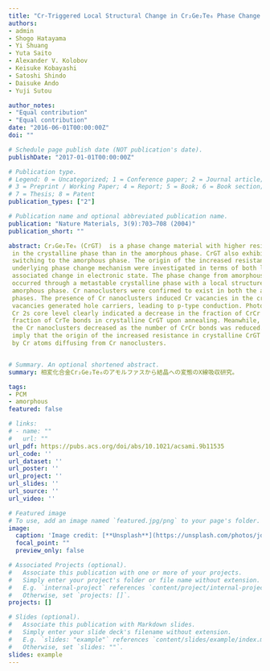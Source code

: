 ```yaml
---
title: "Cr-Triggered Local Structural Change in Cr₂Ge₂Te₆ Phase Change Material"
authors:
- admin
- Shogo Hatayama
- Yi Shuang
- Yuta Saito
- Alexander V. Kolobov 
- Keisuke Kobayashi
- Satoshi Shindo
- Daisuke Ando
- Yuji Sutou

author_notes:
- "Equal contribution"
- "Equal contribution"
date: "2016-06-01T00:00:00Z"
doi: ""

# Schedule page publish date (NOT publication's date).
publishDate: "2017-01-01T00:00:00Z"

# Publication type.
# Legend: 0 = Uncategorized; 1 = Conference paper; 2 = Journal article;
# 3 = Preprint / Working Paper; 4 = Report; 5 = Book; 6 = Book section;
# 7 = Thesis; 8 = Patent
publication_types: ["2"]

# Publication name and optional abbreviated publication name.
publication: "Nature Materials, 3(9):703–708 (2004)"
publication_short: ""

abstract: Cr₂Ge₂Te₆ (CrGT)  is a phase change material with higher resistivity
 in the crystalline phase than in the amorphous phase. CrGT also exhibits ultra low energy
 switching to the amorphous phase. The origin of the increased resistance in crystalline CrGT compared to amorphous CrGT and the 
 underlying phase change mechanism were investigated in terms of both local structural change and 
 associated change in electronic state. The phase change from amorphous to crystalline CrGT
 occurred through a metastable crystalline phase with a local structure similar to that of the
 amorphous phase. Cr nanoclusters were confirmed to exist in both the amorphous and crystalline
 phases. The presence of Cr nanoclusters induced Cr vacancies in the crystalline phase. These Cr
 vacancies generated hole carriers, leading to p-type conduction. Photoelectron spectroscopy of the
 Cr 2s core level clearly indicated a decrease in the fraction of CrCr bonds and an increase in the
 fraction of CrTe bonds in crystalline CrGT upon annealing. Meanwhile, the coordination number of
 the Cr nanoclusters decreased as the number of CrCr bonds was reduced. Together, these results
 imply that the origin of the increased resistance in crystalline CrGT is the filling of Cr vacancies
 by Cr atoms diffusing from Cr nanoclusters.


# Summary. An optional shortened abstract.
summary: 相変化合金Cr₂Ge₂Te₆のアモルファスから結晶への変態のX線吸収研究。

tags:
- PCM
- amorphous
featured: false

# links:
# - name: ""
#   url: ""
url_pdf: https://pubs.acs.org/doi/abs/10.1021/acsami.9b11535
url_code: ''
url_dataset: ''
url_poster: ''
url_project: ''
url_slides: ''
url_source: ''
url_video: ''

# Featured image
# To use, add an image named `featured.jpg/png` to your page's folder. 
image:
  caption: 'Image credit: [**Unsplash**](https://unsplash.com/photos/jdD8gXaTZsc)'
  focal_point: ""
  preview_only: false

# Associated Projects (optional).
#   Associate this publication with one or more of your projects.
#   Simply enter your project's folder or file name without extension.
#   E.g. `internal-project` references `content/project/internal-project/index.md`.
#   Otherwise, set `projects: []`.
projects: []

# Slides (optional).
#   Associate this publication with Markdown slides.
#   Simply enter your slide deck's filename without extension.
#   E.g. `slides: "example"` references `content/slides/example/index.md`.
#   Otherwise, set `slides: ""`.
slides: example
---
```




